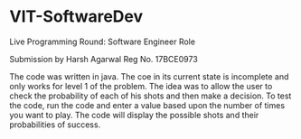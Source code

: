 # VIT-SoftwareDev
Live Programming Round: Software Engineer Role

Submission by Harsh Agarwal
Reg No. 17BCE0973

The code was written in java. The coe in its current state is incomplete and only works for level 1 of the problem.
The idea was to allow the user to check the probability of each of his shots and then make a decision.
To test the code, run the code and enter a value based upon the number of times you want to play.
The code will display the possible shots and their probabilities of success.
